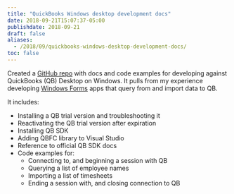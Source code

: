 ```yaml
---
title: "QuickBooks Windows desktop development docs"
date: 2018-09-21T15:07:37-05:00
publishdate: 2018-09-21
draft: false
aliases:
  - /2018/09/quickbooks-windows-desktop-development-docs/
toc: false
---
```


Created a [GitHub repo](https://github.com/zwbetz-gh/qb-win-desktop-dev-docs) with docs and code examples for developing against QuickBooks (QB) Desktop on Windows. It pulls from my experience developing [Windows Forms](https://docs.microsoft.com/en-us/dotnet/framework/winforms/) apps that query from and import data to QB.

It includes:

* Installing a QB trial version and troubleshooting it
* Reactivating the QB trial version after expiration
* Installing QB SDK
* Adding QBFC library to Visual Studio
* Reference to official QB SDK docs
* Code examples for:
    * Connecting to, and beginning a session with QB
    * Querying a list of employee names
    * Importing a list of timesheets
    * Ending a session with, and closing connection to QB

